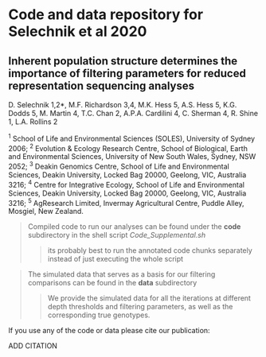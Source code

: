 # Code and data repository for Selechnik et al 2020

## Inherent population structure determines the importance of filtering parameters for reduced representation sequencing analyses

D. Selechnik 1,2*, M.F. Richardson 3,4, M.K. Hess 5, A.S. Hess 5, K.G. Dodds 5, M. Martin 4, T.C. Chan 2, A.P.A. Cardilini 4, C. Sherman 4, R. Shine 1, L.A. Rollins 2

<sup>1</sup> School of Life and Environmental Sciences (SOLES), University of Sydney 2006;
<sup>2</sup> Evolution & Ecology Research Centre, School of Biological, Earth and Environmental Sciences, University of New South Wales, Sydney, NSW 2052;
<sup>3</sup> Deakin Genomics Centre, School of Life and Environmental Sciences, Deakin University, Locked Bag 20000, Geelong, VIC, Australia 3216;
<sup>4</sup> Centre for Integrative Ecology, School of Life and Environmental Sciences, Deakin University, Locked Bag 20000, Geelong, VIC, Australia 3216;
<sup>5</sup> AgResearch Limited, Invermay Agricultural Centre, Puddle Alley, Mosgiel, New Zealand.


> Compiled code to run our analyses can be found under the **code** subdirectory in the shell script *Code_Supplemental.sh*
>> its probably best to run the annotated code chunks separately instead of just executing the whole script


> The simulated data that serves as a basis for our filtering comparisons can be found in the **data** subdirectory
>> We provide the simulated data for all the iterations at different depth thresholds and filtering parameters, as well as the corresponding true genotypes.


If you use any of the code or data please cite our publication:

ADD CITATION
